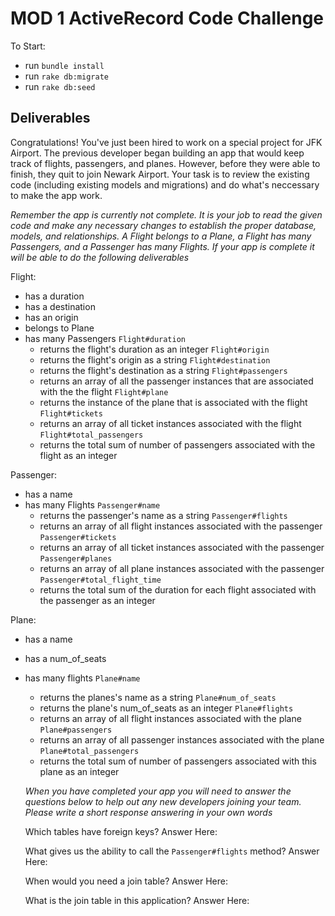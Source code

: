 # MOD 1 ActiveRecord Code Challenge

To Start:
 - run `bundle install`
 - run `rake db:migrate`
 - run `rake db:seed`

## Deliverables

Congratulations! You've just been hired to work on a special project for JFK Airport. The previous developer began building an app that would keep track of flights, passengers, and planes. However, before they were able to finish, they quit to join Newark Airport. Your task is to review the existing code (including existing models and migrations) and do what's neccessary to make the app work.


*Remember the app is currently not complete. It is your job to read the given code and make any necessary changes to establish the proper database, models, and relationships. A Flight belongs to a Plane, a Flight has many Passengers, and a Passenger has many Flights. If your app is complete it will be able to do the following deliverables*

Flight: 
- has a duration
- has a destination
- has an origin
- belongs to Plane
- has many Passengers
  `Flight#duration`
    - returns the flight's duration as an integer
  `Flight#origin`
    - returns the flight's origin as a string
  `Flight#destination`
    - returns the flight's destination as a string
  `Flight#passengers` 
    - returns an array of all the passenger instances that are associated with the the flight
  `Flight#plane`
    - returns the instance of the plane that is associated with the flight
  `Flight#tickets`
    - returns an array of all ticket instances associated with the flight
  `Flight#total_passengers`
    - returns the total sum of number of passengers associated with the flight as an integer

Passenger:
- has a name
- has many Flights 
  `Passenger#name`
    - returns the passenger's name as a string
  `Passenger#flights`
    - returns an array of all flight instances associated with the passenger
  `Passenger#tickets`
    - returns an array of all ticket instances associated with the passenger
  `Passenger#planes`
    - returns an array of all plane instances associated with the passenger 
  `Passenger#total_flight_time`
    - returns the total sum of the duration for each flight associated with the passenger as an integer 

Plane:
- has a name 
- has a num_of_seats
- has many flights
  `Plane#name`
    - returns the planes's name as a string
  `Plane#num_of_seats`
    - returns the plane's num_of_seats as an integer
  `Plane#flights`
    - returns an array of all flight instances associated with the plane
  `Plane#passengers`
    - returns an array of all passenger instances associated with the plane
  `Plane#total_passengers`
    - returns the total sum of number of passengers associated with this plane as an integer 

  *When you have completed your app you will need to answer the questions below to help out any new developers joining your team. Please write a short response answering in your own words*

  Which tables have foreign keys?
    Answer Here:

  What gives us the ability to call the `Passenger#flights` method? 
    Answer Here:

  When would you need a join table?
    Answer Here:

  What is the join table in this application?
    Answer Here:
